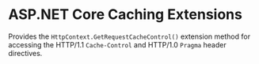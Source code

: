 # ASP.NET Core Caching Extensions

Provides the `HttpContext.GetRequestCacheControl()` extension method for accessing 
the HTTP/1.1 `Cache-Control` and HTTP/1.0 `Pragma` header directives.
